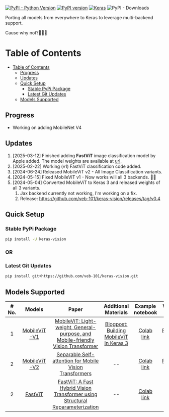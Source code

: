 [![PyPI - Python Version](https://img.shields.io/pypi/pyversions/keras-vision)](https://www.python.org/)  [![PyPI version](https://badge.fury.io/py/keras-vision.svg)](https://badge.fury.io/py/keras-vision) [![Keras](https://img.shields.io/badge/Keras%203.x-%23D00000.svg?logo=Keras&logoColor=white)](https://github.com/keras-team/keras/releases) ![PyPI - Downloads](https://img.shields.io/pypi/dm/keras-vision?style=plastic&logo=Keras&logoColor=red&link=https%3A%2F%2Fpypi.org%2Fproject%2Fkeras-vision%2F)

Porting all models from everywhere to Keras to leverage multi-backend support.

Cause why not?🤷🏻‍♂️

# Table of Contents

- [Table of Contents](#table-of-contents)
  - [Progress](#progress)
  - [Updates](#updates)
  - [Quick Setup](#quick-setup)
    - [Stable PyPi Package](#stable-pypi-package)
    - [Latest Git Updates](#latest-git-updates)
  - [Models Supported](#models-supported)

## Progress

- Working on adding MobileNet V4

## Updates

1. [2025-03-12] Finished adding **FastViT** image classification model by Apple added. The model weights are available at [url](https://huggingface.co/veb-101/apple-fastvit-Keras-3/tree/main).
2. [2025-02-22] Working (v1) FastViT classification code added.
3. [2024-06-24] Released MobileViT v2 - All Image Classification variants.
4. [2024-05-15] Fixed MobileViT v1 - Now works will all 3 backends. 🎉🎉
5. [2024-05-04] Converted MobileViT to Keras 3 and released weights of all 3 variants.
   1. Jax backend currently not working, I'm working on a fix.
   2. Release: <https://github.com/veb-101/keras-vision/releases/tag/v0.4>

## Quick Setup

### Stable PyPi Package

```bash
pip install -U keras-vision
```

### OR

### Latest Git Updates

```bash
pip install git+https://github.com/veb-101/keras-vision.git
```

## Models Supported

<table>
   <thead>
      <tr>
         <th style="text-align:center">
            <strong># No.</strong>
         </th>
         <th style="text-align:center">
            <strong>Models</strong>
         </th>
         <th style="text-align:center">
            <strong>Paper</strong>
         </th>
         <th style="text-align:center">
            <strong>Additional Materials</strong>
         </th>
         <th style="text-align:center">
            <strong>Example notebook</strong>
         </th>
         <th style="text-align:center">
            <strong>Weights URL</strong>
         </th>
      </tr>
   </thead>
   <tbody>
      <tr>
         <td style="text-align:center">1</td>
         <td style="text-align:center">
            <a href="https://github.com/veb-101/keras-vision/blob/main/keras_vision/MobileViT_v1/mobile_vit_v1.py">MobileViT-V1</a>
         </td>
         <td style="text-align:center">
            <a href="https://arxiv.org/abs/2110.02178">MobileViT: Light-weight, General-purpose, and Mobile-friendly Vision Transformer</a>
         </td>
         <td style="text-align:center">
            <a href="https://learnopencv.com/mobilevit-keras-3/">Blogpost: Building MobileViT In Keras 3</a>
         </td>
         <td style="text-align:center">
            <a href="https://colab.research.google.com/github/veb-101/keras-vision/blob/main/examples/mobile_vit_v1.ipynb">Colab link</a>
         </td>
         <td style="text-align:center">
            <a href="https://github.com/veb-101/keras-vision/releases/tag/v0.4">Releases v0.4</a>
         </td>
      <tr>
         <td style="text-align:center">2</td>
         <td style="text-align:center">
            <a href="https://github.com/veb-101/keras-vision/blob/main/keras_vision/MobileViT_v2/mobile_vit_v2.py">MobileViT-V2</a>
         </td>
         <td style="text-align:center">
            <a href="https://arxiv.org/abs/2206.02680">Separable Self-attention for Mobile Vision Transformers</a>
         </td>
         <td style="text-align:center">
            --
         </td>
         <td style="text-align:center">
            <a href="https://colab.research.google.com/github/veb-101/keras-vision/blob/main/examples/mobile_vit_v2.ipynb">Colab link</a>
         </td>
         <td style="text-align:center">
            <a href="https://github.com/veb-101/keras-vision/releases/tag/v0.5">Releases v0.5</a>
         </td>
      </tr>
      <tr>
         <td style="text-align:center">2</td>
         <td style="text-align:center">
            <a href="https://github.com/veb-101/keras-vision/blob/main/keras_vision/fastvit/fastvit.py">FastViT</a>
         </td>
         <td style="text-align:center">
            <a href="https://arxiv.org/abs/2206.02680">FastViT: A Fast Hybrid Vision Transformer using Structural Reparameterization</a>
         </td>
         <td style="text-align:center">
            --
         </td>
         <td style="text-align:center">
            <a href="https://colab.research.google.com/github/veb-101/keras-vision/blob/main/examples/fastvit.ipynb">Colab link</a>
         </td>
         <td style="text-align:center">
            <a href="https://huggingface.co/veb-101/apple-fastvit-Keras-3/tree/main">🤗</a>
         </td>
      </tr>
   </tbody>
</table>
